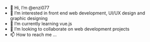 - 👋 Hi, I’m @enzi077
- 👀 I’m interested in front end web development, UI/UX design and graphic designing
- 🌱 I’m currently learning vue.js
- 💞️ I’m looking to collaborate on web development projects
- 📫 How to reach me ...

<!---
enzi077/enzi077 is a ✨ special ✨ repository because its `README.md` (this file) appears on your GitHub profile.
You can click the Preview link to take a look at your changes.
--->
